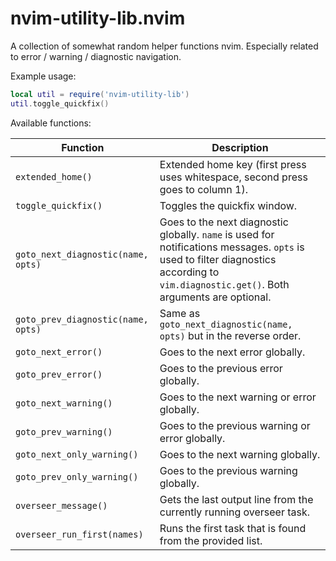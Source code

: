 # nvim-utility-lib.nvim

A collection of somewhat random helper functions nvim. Especially related to
error / warning / diagnostic navigation.

Example usage:

```lua
local util = require('nvim-utility-lib')
util.toggle_quickfix()
```

Available functions:

| Function                           | Description |
| ---------------------------------- | ----------- |
| `extended_home()`                  | Extended home key (first press uses whitespace, second press goes to column 1). |
| `toggle_quickfix()`                | Toggles the quickfix window. |
| `goto_next_diagnostic(name, opts)` | Goes to the next diagnostic globally. `name` is used for notifications messages. `opts` is used to filter diagnostics according to `vim.diagnostic.get()`. Both arguments are optional. |
| `goto_prev_diagnostic(name, opts)` | Same as `goto_next_diagnostic(name, opts)` but in the reverse order. |
| `goto_next_error()`                | Goes to the next error globally. |
| `goto_prev_error()`                | Goes to the previous error globally. |
| `goto_next_warning()`              | Goes to the next warning or error globally. |
| `goto_prev_warning()`              | Goes to the previous warning or error globally. |
| `goto_next_only_warning()`         | Goes to the next warning globally. |
| `goto_prev_only_warning()`         | Goes to the previous warning globally. |
| `overseer_message()`               | Gets the last output line from the currently running overseer task. |
| `overseer_run_first(names)`        | Runs the first task that is found from the provided list. |
